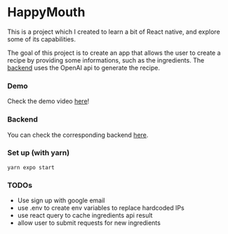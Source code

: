 # HappyMouth

This is a project which I created to learn a bit of React native, and explore some of its capabilities. 

The goal of  this  project is to create an app that allows the user to create a recipe by providing some informations, such as the ingredients. The [backend](https://github.com/rubengomes8/HappyMouthBackend) uses the OpenAI api to generate the recipe. 

### Demo
Check the demo video [here](quick_demo.mov)!

### Backend
You can check the corresponding backend [here](https://github.com/rubengomes8/HappyMouthBackend). 

### Set up (with yarn)
``` yarn expo start ```

### TODOs
- Use sign up with google email
- use .env to create env variables to replace hardcoded IPs
- use react query to cache ingredients api result
- allow user to submit requests for new ingredients
